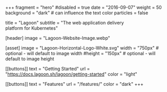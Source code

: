 +++
fragment = "hero"
#disabled = true
date = "2016-09-07"
weight = 50
background = "dark" # can influence the text color
particles = false

title = "Lagoon"
subtitle = "The web application delivery</br>platform for Kubernetes"

[header]
  image = "Lagoon-Website-Image.webp"

[asset]
  image = "Lagoon-Horizontal-Logo-White.svg"
  width = "750px" # optional - will default to image width
  #height = "150px" # optional - will default to image height

[[buttons]]
  text = "Getting Started"
  url = "https://docs.lagoon.sh/lagoon/getting-started"
  color = "light"

[[buttons]]
  text = "Features"
  url = "/features/"
  color = "dark"
+++
